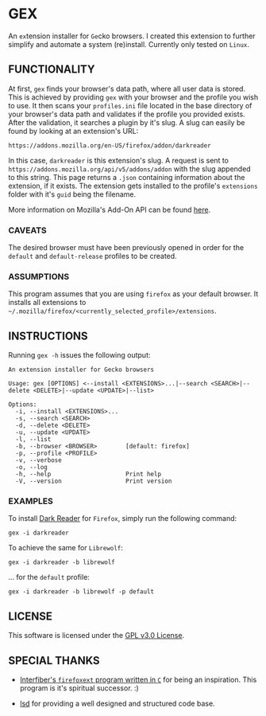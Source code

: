 # GEX

An `ex`tension installer for `Ge`cko browsers. I created this extension to further simplify and
automate a system (re)install. Currently only tested on `Linux`.

## FUNCTIONALITY

At first, `gex` finds your browser's data path, where all user data is stored. This is achieved by
providing `gex` with your browser and the profile you wish to use. It then scans your `profiles.ini`
file located in the base directory of your browser's data path and validates if the profile you
provided exists. After the validation, it searches a plugin by it's slug. A slug can easily be found
by looking at an extension's URL:

```
https://addons.mozilla.org/en-US/firefox/addon/darkreader
```

In this case, `darkreader` is this extension's slug. A request is sent to
`https://addons.mozilla.org/api/v5/addons/addon` with the slug appended to this string. This page
returns a `.json` containing information about the extension, if it exists. The extension gets
installed to the profile's `extensions` folder with it's `guid` being the filename.

More information on Mozilla's Add-On API can be found
[here](https://addons-server.readthedocs.io/en/latest/topics/api/addons.html).

### CAVEATS

The desired browser must have been previously opened in order for the `default` and
`default-release` profiles to be created.

### ASSUMPTIONS

This program assumes that you are using `firefox` as your default browser. It installs all
extensions to `~/.mozilla/firefox/<currently_selected_profile>/extensions`.

## INSTRUCTIONS

Running `gex -h` issues the following output:

```
An extension installer for Gecko browsers

Usage: gex [OPTIONS] <--install <EXTENSIONS>...|--search <SEARCH>|--delete <DELETE>|--update <UPDATE>|--list>

Options:
  -i, --install <EXTENSIONS>...
  -s, --search <SEARCH>
  -d, --delete <DELETE>
  -u, --update <UPDATE>
  -l, --list
  -b, --browser <BROWSER>        [default: firefox]
  -p, --profile <PROFILE>
  -v, --verbose
  -o, --log
  -h, --help                     Print help
  -V, --version                  Print version
```

### EXAMPLES

To install [Dark Reader](https://addons.mozilla.org/en-US/firefox/addon/darkreader) for `Firefox`,
simply run the following command:

```
gex -i darkreader
```

To achieve the same for `Librewolf`:

```
gex -i darkreader -b librewolf
```

... for the `default` profile:

```
gex -i darkreader -b librewolf -p default
```

## LICENSE

This software is licensed under the [GPL v3.0 License](https://www.gnu.org/licenses/gpl-3.0.en.html).

## SPECIAL THANKS

- [Interfiber's `firefoxext` program written in `C`](https://github.com/Interfiber/firefoxext)
  for being an inspiration. This program is it's spiritual successor. :)

- [lsd](https://github.com/lsd-rs/lsd) for providing a well designed and structured code base.
